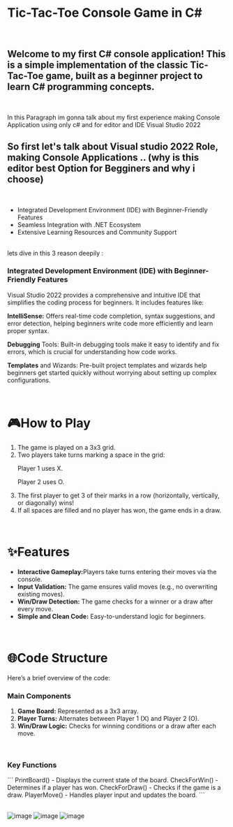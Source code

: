 <h1>Tic-Tac-Toe Console Game in C#</h1>
<br>
<h2>Welcome to my first C# console application! This is a simple implementation of the classic Tic-Tac-Toe game, built as a beginner project to learn C# programming concepts.</h2>
<br>
<p>In this Paragraph im gonna talk about my first experience making Console Application using only c# and for editor and IDE Visual Studio 2022</p>

<h2>So first let's talk about Visual studio 2022 Role, making Console Applications .. (why is this editor best Option for Begginers and why i choose) </h2>
<br>
<ul>
  <li> Integrated Development Environment (IDE) with Beginner-Friendly Features</li>
  <li> Seamless Integration with .NET Ecosystem</li>
  <li> Extensive Learning Resources and Community Support</li>
</ul> 
<br>
lets dive in this 3 reason deepily :
<h3> Integrated Development Environment (IDE) with Beginner-Friendly Features</h3>
<p>
  Visual Studio 2022 provides a comprehensive and intuitive IDE that simplifies the coding process for beginners. It includes features like:

**IntelliSense:** Offers real-time code completion, syntax suggestions, and error detection, helping beginners write code more efficiently and learn proper syntax.<br>

**Debugging** Tools: Built-in debugging tools make it easy to identify and fix errors, which is crucial for understanding how code works.<br>

**Templates** and Wizards: Pre-built project templates and wizards help beginners get started quickly without worrying about setting up complex configurations.
</p>
<br>

<h1>🎮How to Play</h1>
<ol>
  <li>The game is played on a 3x3 grid.</li>
  <li>Two players take turns marking a space in the grid:

Player 1 uses X.

Player 2 uses O.</li>
  <li>The first player to get 3 of their marks in a row (horizontally, vertically, or diagonally) wins!</li>
  <li>If all spaces are filled and no player has won, the game ends in a draw.</li>
</ol>

<br>


<h1>✨Features</h1>
<ul>
  <li><strong>Interactive Gameplay:</strong>Players take turns entering their moves via the console.</li>
  <li><strong>Input Validation:</strong> The game ensures valid moves (e.g., no overwriting existing moves).</li>
  <li><strong>Win/Draw Detection:</strong> The game checks for a winner or a draw after every move.</li>
  <li><strong>Simple and Clean Code:</strong> Easy-to-understand logic for beginners.</li>
</ul>

<br>


<h1>🌐Code Structure</h1>
<p>Here’s a brief overview of the code:</p>

<h3><strong>Main Components</strong></h3>
<ol>
  <li><strong>Game Board:</strong> Represented as a 3x3 array.</li>
  <li><strong>Player Turns:</strong> Alternates between Player 1 (X) and Player 2 (O).</li>
  <li><strong>Win/Draw Logic:</strong> Checks for winning conditions or a draw after each move.</li>
</ol>

<br>

<h3>Key Functions</h3>
```
PrintBoard()      - Displays the current state of the board.
CheckForWin()    - Determines if a player has won.
CheckForDraw()   - Checks if the game is a draw.
PlayerMove()     - Handles player input and updates the board.
```

<br>
<br>


![image](https://github.com/user-attachments/assets/c8a1a853-522c-4db6-b0c0-6b9e5dcc5753)
![image](https://github.com/user-attachments/assets/85e93187-f942-4833-8f4e-ce7cf02fefcb)
![image](https://github.com/user-attachments/assets/3ecfc416-583e-4074-8722-af1da0c852eb)

